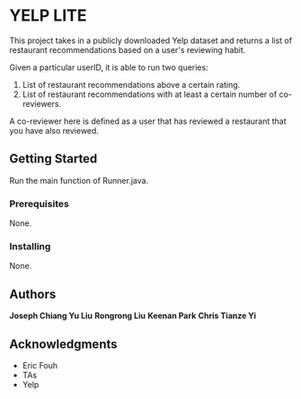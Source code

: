 # YELP LITE

This project takes in a publicly downloaded Yelp dataset and returns a list of restaurant recommendations based on a user's reviewing habit. 

Given a particular userID, it is able to run two queries: 
1. List of restaurant recommendations above a certain rating.
2. List of restaurant recommendations with at least a certain number of co-reviewers.

A co-reviewer here is defined as a user that has reviewed a restaurant that you have also reviewed.

## Getting Started

Run the main function of Runner.java.

### Prerequisites

None.

### Installing

None.

## Authors

**Joseph Chiang Yu Liu**
**Rongrong Liu**
**Keenan Park**
**Chris Tianze Yi**

## Acknowledgments

* Eric Fouh
* TAs
* Yelp

